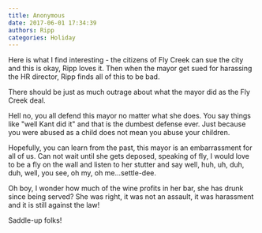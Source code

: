 ```yaml
---
title: Anonymous
date: 2017-06-01 17:34:39
authors: Ripp
categories: Holiday
---
```


 Here is what I find interesting - the citizens of Fly Creek can sue the city and this is okay, Ripp loves it. Then when the mayor get sued for harassing the HR director, Ripp finds all of this to be bad.  

There should be just as much outrage about what the mayor did as the Fly Creek deal. 

Hell no, you all defend this mayor no matter what she does. You say things like "well Kant did it" and that is the dumbest defense ever. Just because you were abused as a child does not mean you abuse your children. 

Hopefully, you can learn from the past, this mayor is an embarrassment for all of us. Can not wait until she gets deposed, speaking of fly, I would love to be a fly on the wall and listen to her stutter and say well, huh, uh, duh, duh, well, you see, oh my, oh me...settle-dee.

Oh boy, I wonder how much of the wine profits in her bar, she has drunk since being served? She was right, it was not an assault, it was harassment and it is still against the law!

Saddle-up folks!